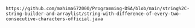 ` https://github.com/mahima672000/Programming-DSA/blob/main/string%2C-string-builder-and-arraylist/string-with-difference-of-every-two-consecutive-characters-official.java `

